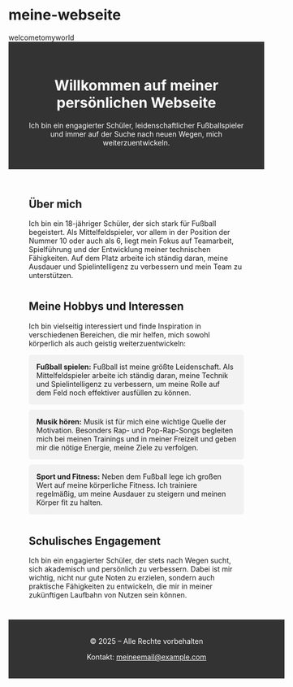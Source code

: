 # meine-webseite

<!DOCTYPE html>
<html lang="de">
<head>
    <meta charset="UTF-8">
    <meta name="viewport" content="width=device-width, initial-scale=1.0">
    welcometomyworld
</head>
<body>

<header style="background-color: #333; color: white; padding: 30px; text-align: center;">
    <h1>Willkommen auf meiner persönlichen Webseite</h1>
    <p>Ich bin ein engagierter Schüler, leidenschaftlicher Fußballspieler und immer auf der Suche nach neuen Wegen, mich weiterzuentwickeln.</p>
</header>

<section style="margin: 40px;">
    <h2>Über mich</h2>
    <p>Ich bin ein 18-jähriger Schüler, der sich stark für Fußball begeistert. Als Mittelfeldspieler, vor allem in der Position der Nummer 10 oder auch als 6, liegt mein Fokus auf Teamarbeit, Spielführung und der Entwicklung meiner technischen Fähigkeiten. Auf dem Platz arbeite ich ständig daran, meine Ausdauer und Spielintelligenz zu verbessern und mein Team zu unterstützen.</p>
    
    
</section>

<section style="margin: 40px;">
    <h2>Meine Hobbys und Interessen</h2>
    <p>Ich bin vielseitig interessiert und finde Inspiration in verschiedenen Bereichen, die mir helfen, mich sowohl körperlich als auch geistig weiterzuentwickeln:</p>
    <ul style="list-style-type: none; padding: 0;">
        <li style="background-color: #f2f2f2; margin: 10px 0; padding: 15px; border-radius: 5px;">
            <strong>Fußball spielen:</strong> Fußball ist meine größte Leidenschaft. Als Mittelfeldspieler arbeite ich ständig daran, meine Technik und Spielintelligenz zu verbessern, um meine Rolle auf dem Feld noch effektiver ausfüllen zu können.
        </li>
        <li style="background-color: #f2f2f2; margin: 10px 0; padding: 15px; border-radius: 5px;">
            <strong>Musik hören:</strong> Musik ist für mich eine wichtige Quelle der Motivation. Besonders Rap- und Pop-Rap-Songs begleiten mich bei meinen Trainings und in meiner Freizeit und geben mir die nötige Energie, meine Ziele zu verfolgen.
        </li>
        <li style="background-color: #f2f2f2; margin: 10px 0; padding: 15px; border-radius: 5px;">
            <strong>Sport und Fitness:</strong> Neben dem Fußball lege ich großen Wert auf meine körperliche Fitness. Ich trainiere regelmäßig, um meine Ausdauer zu steigern und meinen Körper fit zu halten.
        </li>
    </ul>
</section>

<section style="margin: 40px;">
    <h2>Schulisches Engagement</h2>
    <p>Ich bin ein engagierter Schüler, der stets nach Wegen sucht, sich akademisch und persönlich zu verbessern. Dabei ist mir wichtig, nicht nur gute Noten zu erzielen, sondern auch praktische Fähigkeiten zu entwickeln, die mir in meiner zukünftigen Laufbahn von Nutzen sein können.</p>

    
</section>

<footer style="background-color: #333; color: white; text-align: center; padding: 20px; position: relative; bottom: 0; width: 100%;">
    <p>&copy; 2025 – Alle Rechte vorbehalten</p>
    <p>Kontakt: <a href="mailto:meineemail@example.com" style="color: white;">meineemail@example.com</a></p>
</footer>

</body>
</html>

